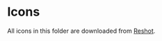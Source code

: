 # Icons

All icons in this folder are downloaded from [Reshot](https://www.reshot.com/free-svg-icons/).